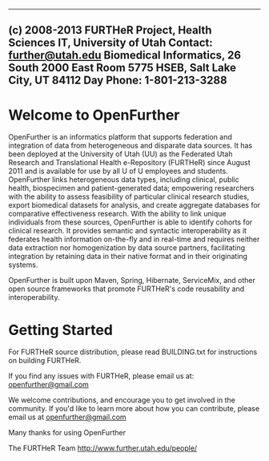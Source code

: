 -------------------------------------------------------------------------
(c) 2008-2013 FURTHeR Project, Health Sciences IT, University of Utah
Contact: <further@utah.edu>
Biomedical Informatics, 26 South 2000 East
Room 5775 HSEB, Salt Lake City, UT 84112
Day Phone: 1-801-213-3288
-------------------------------------------------------------------------

Welcome to OpenFurther
==================

OpenFurther is an informatics platform that supports federation and integration 
of data from heterogeneous and disparate data sources. It has been deployed at the 
University of Utah (UU) as the Federated Utah Research and Translational Health 
e-Repository (FURTHeR) since August 2011 and is available for use by all U of U 
employees and students. OpenFurther links heterogeneous data types, including clinical, 
public health, biospecimen and patient-generated data; empowering researchers with the 
ability to assess feasibility of particular clinical research studies, export biomedical 
datasets for analysis, and create aggregate databases for comparative effectiveness 
research. With the ability to link unique individuals from these sources, OpenFurther is 
able to identify cohorts for clinical research. It provides semantic and syntactic 
interoperability as it federates health information on-the-fly and in real-time and 
requires neither data extraction nor homogenization by data source partners, 
facilitating integration by retaining data in their native format and in their 
originating systems.


OpenFurther is built upon Maven, Spring, Hibernate, ServiceMix, and other open source 
frameworks that promote FURTHeR's code reusability and interoperability.

Getting Started
===============
For FURTHeR source distribution, please read 
BUILDING.txt for instructions on building FURTHeR. 

If you find any issues with FURTHeR, please email us at: openfurther@gmail.com

We welcome contributions, and encourage you to get involved in the community. 
If you'd like to learn more about how you can 
contribute, please email us at openfurther@gmail.com

Many thanks for using OpenFurther

The FURTHeR Team
http://www.further.utah.edu/people/
